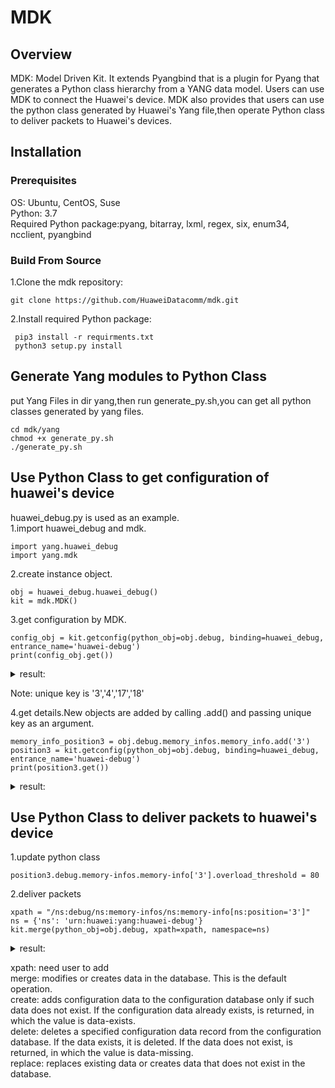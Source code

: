 # **MDK**

## **Overview**
MDK: Model Driven Kit. It extends Pyangbind that  is a plugin for Pyang that generates a Python class hierarchy from a YANG data
model.  Users can use MDK to connect the Huawei's device. MDK also provides that users can use the python class
generated by Huawei's Yang file,then operate Python class to deliver packets to Huawei's devices. 

## **Installation**
### **Prerequisites**

OS: Ubuntu, CentOS, Suse  
Python: 3.7  
Required Python package:pyang, bitarray, lxml, regex, six, enum34, ncclient, pyangbind

### Build From Source  

1.Clone the mdk repository:
 ```
 git clone https://github.com/HuaweiDatacomm/mdk.git
 ```
2.Install required Python package:
```
 pip3 install -r requirments.txt
 python3 setup.py install
```

## Generate Yang modules to Python Class
put Yang Files in dir yang,then run generate_py.sh,you can get all python classes generated by yang files.

```
cd mdk/yang
chmod +x generate_py.sh
./generate_py.sh
```

## Use Python Class to get configuration of huawei's device
huawei_debug.py is used as an example.  
1.import huawei_debug and mdk.
```
import yang.huawei_debug
import yang.mdk
```
2.create instance object.
```
obj = huawei_debug.huawei_debug() 
kit = mdk.MDK()
```
3.get configuration by MDK.

```
config_obj = kit.getconfig(python_obj=obj.debug, binding=huawei_debug, entrance_name='huawei-debug')
print(config_obj.get())
```
<details markdown="1">
<summary>result:</summary>
{'debug':
<br>{'cpu-infos': 
<br>{'cpu-info': 
<br>OrderedDict([
<br>('3', {'position': '3', 'overload-threshold': 90, 'unoverload-threshold': 75, 'interval': 8, 'index': 0, 'system-cpu-usage': 0, 'monitor-number': 0, 'monitor-cycle': 0, 'overload-state-change-time': '', 'current-overload-state': ''}), 
<br>('4', {'position': '4', 'overload-threshold': 90, 'unoverload-threshold': 75, 'interval': 8, 'index': 0, 'system-cpu-usage': 0, 'monitor-number': 0, 'monitor-cycle': 0, 'overload-state-change-time': '', 'current-overload-state': ''}), 
<br>('17', {'position': '17', 'overload-threshold': 90, 'unoverload-threshold': 75, 'interval': 8, 'index': 0, 'system-cpu-usage': 0, 'monitor-number': 0, 'monitor-cycle': 0, 'overload-state-change-time': '', 'current-overload-state': ''}), 
<br>('18', {'position': '18', 'overload-threshold': 90, 'unoverload-threshold': 75, 'interval': 8, 'index': 0, 'system-cpu-usage': 0, 'monitor-number': 0, 'monitor-cycle': 0, 'overload-state-change-time': '', 'current-overload-state': ''})])}, 
<br>'memory-infos': 
<br>{'memory-info': 
<br>OrderedDict([
<br>('3', {'position': '3', 'overload-threshold': 95, 'unoverload-threshold': 75, 'memreli-notice-threshold': 85, 'memreli-overload-threshold': 95, 'index': 0, 'os-memory-total': 0, 'os-memory-use': 0, 'os-memory-free': 0, 'os-memory-usage': 0, 'do-memory-total': 0, 'do-memory-use': 0, 'do-memory-free': 0, 'do-memory-usage': 0, 'simple-memory-total': 0, 'simple-memory-use': 0, 'simple-memory-free': 0, 'simple-memory-usage': 0, 'overload-state-change-time': '', 'current-overload-state': ''}), 
<br>('4', {'position': '4', 'overload-threshold': 95, 'unoverload-threshold': 75, 'memreli-notice-threshold': 85, 'memreli-overload-threshold': 95, 'index': 0, 'os-memory-total': 0, 'os-memory-use': 0, 'os-memory-free': 0, 'os-memory-usage': 0, 'do-memory-total': 0, 'do-memory-use': 0, 'do-memory-free': 0, 'do-memory-usage': 0, 'simple-memory-total': 0, 'simple-memory-use': 0, 'simple-memory-free': 0, 'simple-memory-usage': 0, 'overload-state-change-time': '', 'current-overload-state': ''}), 
<br>('17', {'position': '17', 'overload-threshold': 95, 'unoverload-threshold': 75, 'memreli-notice-threshold': 85, 'memreli-overload-threshold': 95, 'index': 0, 'os-memory-total': 0, 'os-memory-use': 0, 'os-memory-free': 0, 'os-memory-usage': 0, 'do-memory-total': 0, 'do-memory-use': 0, 'do-memory-free': 0, 'do-memory-usage': 0, 'simple-memory-total': 0, 'simple-memory-use': 0, 'simple-memory-free': 0, 'simple-memory-usage': 0, 'overload-state-change-time': '', 'current-overload-state': ''}), 
<br>('18', {'position': '18', 'overload-threshold': 95, 'unoverload-threshold': 75, 'memreli-notice-threshold': 85, 'memreli-overload-threshold': 95, 'index': 0, 'os-memory-total': 0, 'os-memory-use': 0, 'os-memory-free': 0, 'os-memory-usage': 0, 'do-memory-total': 0, 'do-memory-use': 0, 'do-memory-free': 0, 'do-memory-usage': 0, 'simple-memory-total': 0, 'simple-memory-use': 0, 'simple-memory-free': 0, 'simple-memory-usage': 0, 'overload-state-change-time': '', 'current-overload-state': ''})])}, 
<br>'resouce-reliability': {'memory-reliability': {'enable': False}, 'memory-reliability-switchover-threshold': {'threshold': 70}, 'flow-control-message-reliability': {'enable': True}}, 
<br>'service-cpu-infos': {'service-cpu-info': OrderedDict()}, 'board-resouce-states': {'board-resouce-state': OrderedDict()}}}
</details>

Note: unique key is '3','4','17','18'

4.get details.New objects are added by calling .add() and passing unique key as an argument.
```
memory_info_position3 = obj.debug.memory_infos.memory_info.add('3')
position3 = kit.getconfig(python_obj=obj.debug, binding=huawei_debug, entrance_name='huawei-debug')
print(position3.get())
```
<details markdown="1">
<summary>result:</summary>
{'debug': 
<br>{'cpu-infos': 
<br>{'cpu-info': OrderedDict()}, 
<br>'memory-infos': 
<br>{'memory-info': 
<br>OrderedDict([
<br>('3', {'position': '3', 'overload-threshold': 95, 'unoverload-threshold': 75, 'memreli-notice-threshold': 85, 'memreli-overload-threshold': 95, 'index': 0, 'os-memory-total': 0, 'os-memory-use': 0, 'os-memory-free': 0, 'os-memory-usage': 0, 'do-memory-total': 0, 'do-memory-use': 0, 'do-memory-free': 0, 'do-memory-usage': 0, 'simple-memory-total': 0, 'simple-memory-use': 0, 'simple-memory-free': 0, 'simple-memory-usage': 0, 'overload-state-change-time': '', 'current-overload-state': ''})])}, 'resouce-reliability': {'memory-reliability': {'enable': False}, 'memory-reliability-switchover-threshold': {'threshold': 0}, 'flow-control-message-reliability': {'enable': True}}, 'service-cpu-infos': {'service-cpu-info': OrderedDict()}, 'board-resouce-states': {'board-resouce-state': OrderedDict()}}}

</details>

## Use Python Class to deliver packets to huawei's device
1.update python class
```
position3.debug.memory-infos.memory-info['3'].overload_threshold = 80
```
2.deliver packets
```
xpath = "/ns:debug/ns:memory-infos/ns:memory-info[ns:position='3']"
ns = {'ns': 'urn:huawei:yang:huawei-debug'}
kit.merge(python_obj=obj.debug, xpath=xpath, namespace=ns)
```

<details markdown="1">
<summary>result:</summary>
<rpc-reply message-id="urn:uuid:e949d577-0d58-46e8-9618-0171d4139d7e">
  <ok/>
</rpc-reply>
</details>

xpath: need user to add   
merge: modifies or creates data in the database. This is the default operation.  
create: adds configuration data to the configuration database only if such data does not exist. If the configuration data already exists, is returned, in which the value is data-exists.  
delete: deletes a specified configuration data record from the configuration database. If the data exists, it is deleted. If the data does not exist, is returned, in which the value is data-missing.  
replace: replaces existing data or creates data that does not exist in the database.
